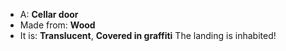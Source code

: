 * A: **Cellar door**
* Made from: **Wood**
* It is: **Translucent**, **Covered in graffiti**
The landing is inhabited!
